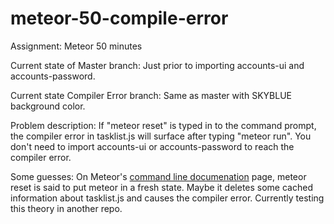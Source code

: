 # meteor-50-compile-error
Assignment: Meteor 50 minutes

Current state of Master branch:
Just prior to importing accounts-ui and accounts-password.

Current state Compiler Error branch:
Same as master with SKYBLUE background color.

Problem description:
If "meteor reset" is typed in to the command prompt, the compiler error in tasklist.js will surface after typing "meteor run".  You don't  need to import accounts-ui or accounts-password to reach the compiler error.

Some guesses:  On Meteor's <a href="https://docs.meteor.com/commandline.html#meteorreset">command line documenation</a> page, meteor reset is said to put meteor in a fresh state.  Maybe it deletes some cached information about tasklist.js and causes the compiler error.  Currently testing this theory in another repo.
